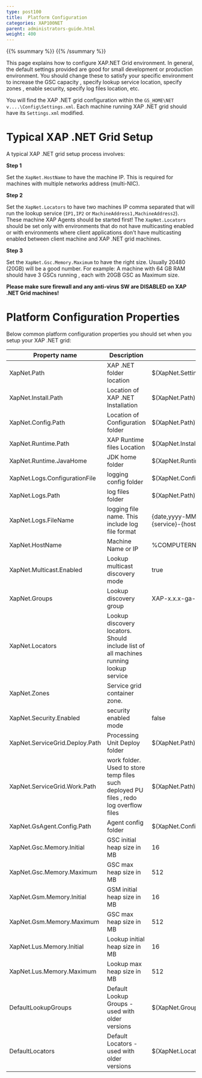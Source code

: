 ```yaml
---
type: post100
title:  Platform Configuration
categories: XAP100NET
parent: administrators-guide.html
weight: 400
---
```


{{% ssummary %}} {{% /ssummary %}}

This page explains how to configure XAP.NET Grid environment. In general, the default settings provided are good for small development or production environment. You should change these to satisfy your specific environment to increase the GSC capacity , specify lookup service location, specify zones , enable security, specify log files location, etc.

You will find the XAP .NET grid configuration within the `GS_HOME\NET v....\Config\Settings.xml`. Each machine running XAP .NET grid should have its `Settings.xml` modified. 

# Typical XAP .NET Grid Setup

A typical XAP .NET grid setup process involves:

**Step 1**

Set the `XapNet.HostName` to have the machine IP. This is required for machines with multiple networks address (multi-NIC).

**Step 2**      

Set the `XapNet.Locators` to have two machines IP comma separated that will run the lookup service (`IP1,IP2` or `MachineAddress1,MachineAddress2`). These machine XAP Agents should be started first!  The `XapNet.Locators`  should be set only with environments that do not have multicasting enabled or with environments where client applications don't have multicasting enabled between client machine and XAP .NET grid machines.

**Step 3**

Set the `XapNet.Gsc.Memory.Maximum` to have the right size.  Usually 20480 (20GB) will be a good number. For example: A machine with 64 GB RAM should have 3 GSCs running , each with 20GB GSC as Maximum size. 

**Please make sure firewall and any anti-virus SW are DISABLED on XAP .NET Grid machines!**

# Platform Configuration Properties

Below common platform configuration properties you should set when you setup your XAP .NET grid:


| Property name  | Description | Default value  |
|-----------------|------------|----------------|
|XapNet.Path| XAP .NET folder location |$(XapNet.SettingsFile)\..\.. |
|XapNet.Install.Path| Location of XAP .NET Installation| $(XapNet.Path)\..|
|XapNet.Config.Path| Location of Configuration folder| $(XapNet.Path)\Config|
|XapNet.Runtime.Path| XAP Runtime files Location | $(XapNet.Install.Path)\Runtime|
|XapNet.Runtime.JavaHome| JDK home folder|$(XapNet.Runtime.Path)\Java|
|XapNet.Logs.ConfigurationFile| logging config folder|$(XapNet.Config.Path)\Logs\gs_logging.properties|
|XapNet.Logs.Path| log files folder|$(XapNet.Path)\Logs|
|XapNet.Logs.FileName| logging file name. This include log file format| {date,yyyy-MM-dd~HH.mm}-gigaspaces-{service}-{host}-{pid}.log|
|XapNet.HostName| Machine Name or IP| %COMPUTERNAME%|
|XapNet.Multicast.Enabled| Lookup multicast discovery mode|true|
|XapNet.Groups| Lookup discovery group|  XAP-x.x.x-ga-NET-x-x|
|XapNet.Locators| Lookup discovery locators. Should include list of all machines running lookup service|  |
|XapNet.Zones| Service grid container zone. |  |
|XapNet.Security.Enabled| security enabled mode| false|
|XapNet.ServiceGrid.Deploy.Path| Processing Unit Deploy folder| $(XapNet.Path)\Deploy|
|XapNet.ServiceGrid.Work.Path| work folder. Used to store temp files such deployed PU files , redo log overflow files|$(XapNet.Path)\Work|
|XapNet.GsAgent.Config.Path| Agent config folder| $(XapNet.Config.Path)\GsAgent\||
|XapNet.Gsc.Memory.Initial| GSC initial heap size in MB |16 |
|XapNet.Gsc.Memory.Maximum| GSC max heap size in MB |512 |
|XapNet.Gsm.Memory.Initial| GSM initial heap size in MB |16 |
|XapNet.Gsm.Memory.Maximum| GSC max heap size in MB |512 |
|XapNet.Lus.Memory.Initial| Lookup initial heap size in MB |16 |
|XapNet.Lus.Memory.Maximum| Lookup max heap size in MB|512 |
|DefaultLookupGroups| Default Lookup Groups - used with older versions | $(XapNet.Groups) |
|DefaultLocators| Default Locators  - used with older versions| $(XapNet.Locators) |
